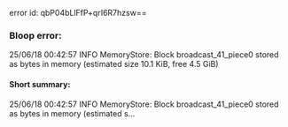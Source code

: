 error id: qbP04bLlFfP+qrI6R7hzsw==
### Bloop error:

25/06/18 00:42:57 INFO MemoryStore: Block broadcast_41_piece0 stored as bytes in memory (estimated size 10.1 KiB, free 4.5 GiB)
#### Short summary: 

25/06/18 00:42:57 INFO MemoryStore: Block broadcast_41_piece0 stored as bytes in memory (estimated s...